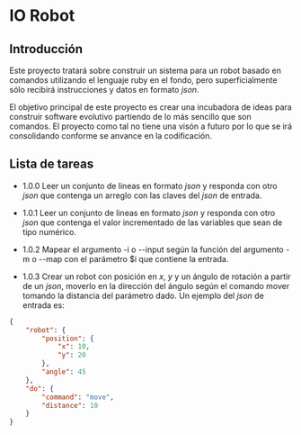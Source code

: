 # IO Robot

## Introducción

Este proyecto tratará sobre construir un sistema para un robot basado en comandos
utilizando el lenguaje ruby en el fondo, pero superficialmente sólo recibirá
instrucciones y datos en formato _json_.

El objetivo principal de este proyecto es crear una incubadora de ideas para construir
software evolutivo partiendo de lo más sencillo que son comandos. El proyecto
como tal no tiene una visón a futuro por lo que se irá consolidando conforme se anvance
en la codificación.

## Lista de tareas

* 1.0.0 Leer un conjunto de lineas en formato _json_ y responda
con otro _json_ que contenga un arreglo con las claves del _json_ de entrada.

* 1.0.1 Leer un conjunto de lineas en formato _json_ y responda
con otro _json_ que contenga el valor incrementado de las variables que sean
de tipo numérico.

* 1.0.2 Mapear el argumento -i o --input según la función del argumento -m o --map
con el parámetro $i que contiene la entrada.

* 1.0.3 Crear un robot con posición en _x_, _y_ y un ángulo de rotación a partir
de un _json_, moverlo en la dirección del ángulo según el comando mover tomando
la distancia del parámetro dado. Un ejemplo del _json_ de entrada es:

~~~json
{
	"robot": {
		"position": {
			"x": 10,
			"y": 20
		},
		"angle": 45
	},
	"do": {
		"command": "move",
		"distance": 10 
	}
}
~~~